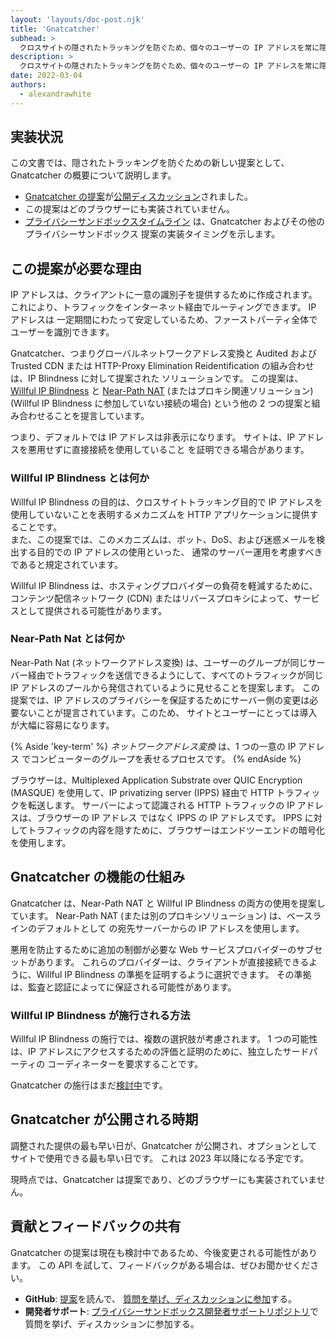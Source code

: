```yaml
---
layout: 'layouts/doc-post.njk'
title: 'Gnatcatcher'
subhead: >
  クロスサイトの隠されたトラッキングを防ぐため、個々のユーザーの IP アドレスを常に隠します。
description: >
  クロスサイトの隠されたトラッキングを防ぐため、個々のユーザーの IP アドレスを常に隠します。
date: 2022-03-04
authors:
  - alexandrawhite
---
```


## 実装状況

この文書では、隠されたトラッキングを防ぐための新しい提案として、Gnatcatcher の概要について説明します。

*  [Gnatcatcher の提案](https://github.com/bslassey/ip-blindness)が[公開ディスカッション](https://github.com/bslassey/ip-blindness/issues)されました。
*  この提案はどのブラウザーにも実装されていません。
*  [プライバシーサンドボックスタイムライン](https://privacysandbox.com/open-web/#the-privacy-sandbox-timeline) は、Gnatcatcher およびその他のプライバシーサンドボックス 提案の実装タイミングを示します。

## この提案が必要な理由

IP アドレスは、クライアントに一意の識別子を提供するために作成されます。 これにより、トラフィックをインターネット経由でルーティングできます。 IP アドレスは 一定期間にわたって安定しているため、ファーストパーティ全体でユーザーを識別できます。

Gnatcatcher、つまりグローバルネットワークアドレス変換と Audited および Trusted CDN または HTTP-Proxy Elimination Reidentification の組み合わせは、IP Blindness に対して提案された ソリューションです。 この提案は、[Willful IP Blindness](https://github.com/bslassey/ip-blindness/blob/master/willful_ip_blindness.md) と [Near-Path NAT](https://github.com/bslassey/ip-blindness/blob/master/near_path_nat.md) (またはプロキシ関連ソリューション) (Willful IP Blindness に参加していない接続の場合) という他の 2 つの提案と組み合わせることを提言しています。

つまり、デフォルトでは IP アドレスは非表示になります。 サイトは、IP アドレスを悪用せずに直接接続を使用していること を証明できる場合があります。

### Willful IP Blindness とは何か

Willful IP Blindness の目的は、クロスサイトトラッキング目的で IP アドレスを使用していないことを表明するメカニズムを HTTP アプリケーションに提供することです。  
また、この提案では、このメカニズムは、ボット、DoS、および迷惑メールを検出する目的での IP アドレスの使用といった、 通常のサーバー運用を考慮すべきであると規定されています。

Willful IP Blindness は、ホスティングプロバイダーの負荷を軽減するために、コンテンツ配信ネットワーク (CDN) またはリバースプロキシによって、サービスとして提供される可能性があります。

### Near-Path Nat とは何か

Near-Path Nat (ネットワークアドレス変換) は、ユーザーのグループが同じサーバー経由でトラフィックを送信できるようにして、すべてのトラフィックが同じ IP アドレスのプールから発信されているように見せることを提案します。  この提案では、IP アドレスのプライバシーを保証するためにサーバー側の変更は必要ないことが提言されています。このため、 サイトとユーザーにとっては導入が大幅に容易になります。

{% Aside 'key-term' %}
_ネットワークアドレス変換_ は、1 つの一意の IP アドレス でコンピューターのグループを表せるプロセスです。
{% endAside %}

ブラウザーは、Multiplexed Application Substrate over QUIC Encryption (MASQUE) を使用して、IP privatizing server (IPPS) 経由で HTTP トラフィックを転送します。 サーバーによって認識される HTTP トラフィックの IP アドレスは、ブラウザーの IP アドレス ではなく IPPS の IP アドレスです。 IPPS に対してトラフィックの内容を隠すために、ブラウザーはエンドツーエンドの暗号化を使用します。

## Gnatcatcher の機能の仕組み

Gnatcatcher は、Near-Path NAT と Willful IP Blindness の両方の使用を提案しています。 Near-Path NAT (または別のプロキシソリューション) は、ベースラインのデフォルトとして の宛先サーバーからの IP アドレスを使用します。

悪用を防止するために追加の制御が必要な Web サービスプロバイダーのサブセットがあります。 これらのプロバイダーは、クライアントが直接接続できるように、Willful IP Blindness の準拠を証明するように選択できます。 その準拠は、監査と認証によってに保証される可能性があります。

### Willful IP Blindness が施行される方法

Willful IP Blindness の施行では、複数の選択肢が考慮されます。 1 つの可能性は、IP アドレスにアクセスするための評価と証明のために、独立したサードパーティの コーディネーターを要求することです。

Gnatcatcher の施行はまだ[検討中](https://github.com/bslassey/ip-blindness/issues)です。

## Gnatcatcher が公開される時期

調整された提供の最も早い日が、Gnatcatcher が公開され、オプションとしてサイトで使用できる最も早い日です。 これは 2023 年以降になる予定です。

現時点では、Gnatcatcher は提案であり、どのブラウザーにも実装されていません。

## 貢献とフィードバックの共有

Gnatcatcher の提案は現在も検討中であるため、今後変更される可能性があります。 この API を試して、フィードバックがある場合は、ぜひお聞かせください。

*  **GitHub**: [提案](https://github.com/bslassey/ip-blindness)を読んで、 [質問を挙げ、ディスカッションに参加](https://github.com/bslassey/ip-blindness/issues)する。
*  **開発者サポート**: [プライバシーサンドボックス開発者サポートリポジトリ](https://github.com/GoogleChromeLabs/privacy-sandbox-dev-support)で質問を挙げ、ディスカッションに参加する。
